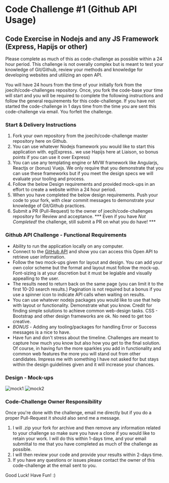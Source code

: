 # Code Challenge #1 (Github API Usage)

## Code Exercise in Nodejs and any JS Framework (Express, Hapijs or other) ##
Please complete as much of this as code-challenge as possible within a 24 hour period. This challenge is not overally complex but is meant to test your knowledge of Git/Github, review your methods and knowledge for developing websites and utilizing an open API.

You will have 24 hours from the time of your initially fork from the joecih/code-challenges repository. Once, you fork the code-base your time will start and you will be required to complete the following instructions and follow the general requirements for this code-challenge. If you have not started the code-challenge in 1 days time from the time you are sent this code-challenge via email. You forfeit the challenge.


### Start & Delivery Instructions ###
1. Fork your own repository from the joecih/code-challenge master repository here on Github.
2. You can use whatever Nodejs framework you would like to start this application with. eg(Express.. we use Hapijs here at Liaison, so bonus points if you can use it over Express)
3. You can use any templating engine or MVW framework like Angularjs, Reactjs or (bonus) Vuejs. We only require that you demonstrate that you can use these frameworks but if you meet the design specs we will evaluate your tooling and process.
4. Follow the below Design requirements and provided mock-ups in an effort to create a website within a 24 hour period.
5. When you have completed the below design requirements. Push your code to your fork, with clear commit messages to demonstrate your knowledge of Git/Github practices. 
6. Submit a PR (Pull-Request) to the owner of joecih/code-challenges repository for Review and acceptance.
*** Even if you have *Not Completed!* the challenge, still submit a PR on what you do have! ***


### Github API Challenge - Functional Requirements ####
 - Ability to run the application locally on any computer.
 - Connect to the [GitHub API](https://developer.github.com/v3/users/) and show you can access this Open API to retrieve user information.
 - Follow the two mock-ups given for layout and design. You can add your own color scheme but the format and layout must follow the mock-up. Font-sizing is at your discretion but it must be legiable and visually appealling to the user.
 - The results need to return back on the same page (you can limit it to the first 10-20 search results.) Pagination is not required but a bonus if you use a spinner icon to indicate API calls when waiting on results.
 - You can use whatever nodejs packages you would like to use that help with layout or functionality. Demonstrate what you know. Credit for finding simple solutions to achieve common web-design tasks. CSS - Bootstrap and other design frameworks are ok. No need to get too creative.
 - *BONUS* - Adding any tooling/packages for handling Error or Success messages is a nice to have.
 - Have fun and don't stress about the timeline. Challenges are meant to capture how much you know but also how you get to the final solution. Of course, in having fun the more sparkles you add in functionality and common web features the more you will stand out from other candidates. Impress me with something I have not asked for but stays within the design guidelines given and it will increase your chances.

### Design - Mock-ups ###
![mock1](https://github.com/joecih/code-challenges/blob/master/CodeChallenge_Mock1.jpg)
![mock2](https://github.com/joecih/code-challenges/blob/master/CodeChallenge_Mock1b.jpg)

### Code-Challenge Owner Responsibility ###
Once you're done with the challenge, email me directly but if you do a proper Pull-Request it should also send me a message.
1. I will .zip your fork for archive and then remove any information related to your challenge so make sure you have a clone if you would like to retain your work. I will do this within 1-days time, and your email submittal to me that you have completed as much of the challenge as possible.
2. I will then review your code and provide your results within 2-days time.
3. If you have any questions or issues please contact the owner of this code-challenge at the email sent to you.

Good Luck! Have Fun! :)

[logo]: https://media1.tenor.com/images/e7f79995b28895c08b44106ce526f9d4/tenor.gif?itemid=3934383 "media"

